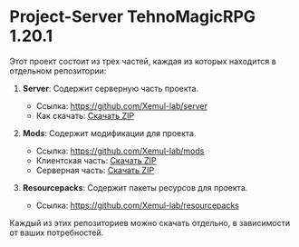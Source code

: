 # Project-Server TehnoMagiсRPG 1.20.1

Этот проект состоит из трех частей, каждая из которых находится в отдельном репозитории:

1. **Server**: Содержит серверную часть проекта.
   - Ссылка: https://github.com/Xemul-lab/server
   - Как скачать: [Скачать ZIP](https://github.com/Xemul-lab/server/releases/download/v1.0/server.1.20.1.zip)

2. **Mods**: Содержит модификации для проекта.
   - Ссылка: https://github.com/Xemul-lab/mods
   - Клиентская часть: [Скачать ZIP](https://github.com/Xemul-lab/mods/releases/download/v1.0/for.client.zip)
   - Серверная часть: [Скачать ZIP](https://github.com/Xemul-lab/mods/releases/download/v1.0/for.server.zip)
3. **Resourcepacks**: Содержит пакеты ресурсов для проекта. 
   - Ссылка: https://github.com/Xemul-lab/resourcepacks

Каждый из этих репозиториев можно скачать отдельно, в зависимости от ваших потребностей.
